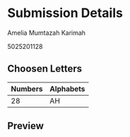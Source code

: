 # Submission Details

Amelia Mumtazah Karimah

5025201128

## Choosen Letters 
| **Numbers** | **Alphabets** |
|-------------|---------------|
|      28     |       AH      |


## Preview

